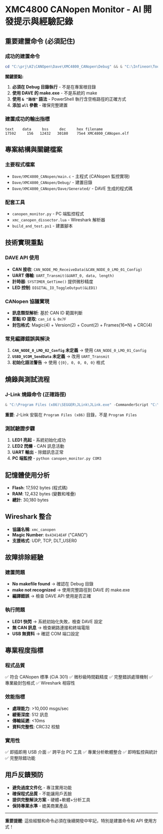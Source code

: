 # XMC4800 CANopen Monitor - AI 開發提示與經驗記錄

## 重要建置命令 (必須記住)

### 成功的建置命令
```powershell
cd "C:\prj\AI\CANOpen\Dave\XMC4800_CANopen\Debug" && & "C:\Infineon\Tools\DAVE IDE\4.5.0.202105191637\eclipse\ARM-GCC-49\bin\make.exe" all
```

**關鍵要點:**
1. **必須在 Debug 目錄執行** - 不是在專案根目錄
2. **使用 DAVE 的 make.exe** - 不是系統的 make
3. **使用 `& "路徑"` 語法** - PowerShell 執行含空格路徑的正確方式
4. **添加 `all` 參數** - 確保完整建置

### 建置成功的輸出指標
```
text    data     bss     dec     hex filename
17592     156   12432   30180    75e4 XMC4800_CANopen.elf
```

## 專案結構與關鍵檔案

### 主要程式檔案
- `Dave/XMC4800_CANopen/main.c` - 主程式 (CANopen 監控實現)
- `Dave/XMC4800_CANopen/Debug/` - 建置目錄
- `Dave/XMC4800_CANopen/Dave/Generated/` - DAVE 生成的程式碼

### 配套工具
- `canopen_monitor.py` - PC 端監控程式
- `xmc_canopen_dissector.lua` - Wireshark 解析器
- `build_and_test.ps1` - 建置腳本

## 技術實現重點

### DAVE API 使用
- **CAN 接收**: `CAN_NODE_MO_ReceiveData(&CAN_NODE_0_LMO_01_Config)`
- **UART 傳輸**: `UART_Transmit(&UART_0, data, length)`
- **計時器**: `SYSTIMER_GetTime()` 提供微秒精度
- **LED 控制**: `DIGITAL_IO_ToggleOutput(&LED1)`

### CANopen 協議實現
- **訊息類型解析**: 基於 CAN ID 範圍判斷
- **節點 ID 提取**: `can_id & 0x7F`
- **封包格式**: Magic(4) + Version(2) + Count(2) + Frames(16*N) + CRC(4)

### 常見編譯錯誤與解決
1. **`CAN_NODE_0_LMO_02_Config` 未定義** → 使用 `CAN_NODE_0_LMO_01_Config`
2. **`USBD_VCOM_SendData` 未定義** → 改用 `UART_Transmit`
3. **初始化語法警告** → 使用 `{{0}, 0, 0, 0, 0}` 格式

## 燒錄與測試流程

### J-Link 燒錄命令 (正確路徑)
```powershell
& "C:\Program Files (x86)\SEGGER\JLink\JLink.exe" -CommanderScript "C:\prj\AI\CANOpen\Dave\XMC4800_CANopen\Debug\flash_canopen_monitor.jlink"
```

**重要**: J-Link 安裝在 `Program Files (x86)` 目錄，不是 `Program Files`

### 測試驗證步驟
1. **LED1 亮起** - 系統初始化成功
2. **LED2 閃爍** - CAN 訊息活動
3. **UART 輸出** - 除錯訊息正常
4. **PC 端監控** - `python canopen_monitor.py COM3`

## 記憶體使用分析
- **Flash**: 17,592 bytes (程式碼)
- **RAM**: 12,432 bytes (變數和堆疊)
- **總計**: 30,180 bytes

## Wireshark 整合
- **協議名稱**: `xmc_canopen`
- **Magic Number**: `0x43414E4F` ("CANO")
- **支援格式**: UDP, TCP, DLT_USER0

## 故障排除經驗

### 建置問題
- **No makefile found** → 確認在 Debug 目錄
- **make not recognized** → 使用完整路徑到 DAVE 的 make.exe
- **編譯錯誤** → 檢查 DAVE API 使用是否正確

### 執行問題
- **LED1 快閃** → 系統初始化失敗，檢查 DAVE 設定
- **無 CAN 訊息** → 檢查網路連接和終端電阻
- **USB 無資料** → 確認 COM 端口設定

## 專業程度指標

### 程式品質
✅ 符合 CANopen 標準 (CiA 301)
✅ 微秒級時間戳精度
✅ 完整錯誤處理機制
✅ 專業級封包格式
✅ Wireshark 相容性

### 效能指標
- **處理能力**: >10,000 msgs/sec
- **緩衝深度**: 512 訊息
- **傳輸延遲**: <10ms
- **資料完整性**: CRC32 校驗

### 實用性
✅ 即插即用 USB 介面
✅ 跨平台 PC 工具
✅ 專業分析軟體整合
✅ 即時監控與統計
✅ 完整除錯功能

## 用戶反饋預防
- **避免過度文件化** - 專注實用功能
- **確保程式品質** - 不能讓用戶丟臉
- **提供完整解決方案** - 硬體+軟體+分析工具
- **保持專業水準** - 媲美商業產品

---
**重要提醒**: 這些經驗和命令必須在後續開發中牢記，特別是建置命令和 API 使用方式！
